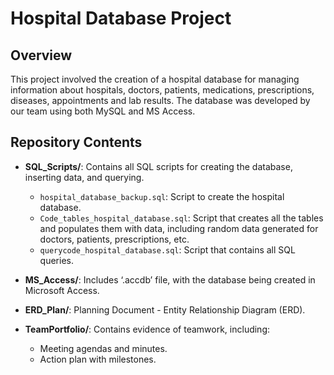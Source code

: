 # Hospital Database Project
## Overview
This project involved the creation of a hospital database for managing information about hospitals, doctors, patients, medications, prescriptions, diseases, appointments and lab results. The database was developed by our team using both MySQL and MS Access.
## Repository Contents
- **SQL_Scripts/**: Contains all SQL scripts for creating the database, inserting data, and querying.
  - `hospital_database_backup.sql`: Script to create the hospital database.
  - `Code_tables_hospital_database.sql`: Script that creates all the tables and populates them with data, including random data generated for doctors, patients, prescriptions, etc.
  - `querycode_hospital_database.sql`: Script that contains all SQL queries.

- **MS_Access/**: Includes ‘.accdb’ file, with the database being created in Microsoft Access.

- **ERD_Plan/**: Planning Document - Entity Relationship Diagram (ERD).

- **TeamPortfolio/**: Contains evidence of teamwork, including:
  - Meeting agendas and minutes.
  - Action plan with milestones.
